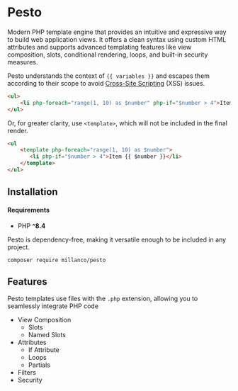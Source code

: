  # Pesto

Modern PHP template engine that provides an intuitive and expressive way
to build web application views. It offers a clean syntax using custom HTML attributes
and supports advanced templating features like view composition, slots, conditional
rendering, loops, and built-in security measures.

Pesto understands the context of `{{ variables }}` 
and escapes them according to their scope to avoid
[Cross-Site Scripting](https://en.wikipedia.org/wiki/Cross-site_scripting) (XSS) issues.

```html
<ul>
    <li php-foreach="range(1, 10) as $number" php-if="$number > 4">Item {{ $number }}</li>
</ul>
```
Or, for greater clarity, use  `<template>`, which will not be included in the final render.

```html
<ul
    <template php-foreach="range(1, 10) as $number">
       <li php-if="$number > 4">Item {{ $number }}</li>
    </template>
</ul>
```
## Installation
#### Requirements
 - PHP **^8.4**

Pesto is dependency-free, making it versatile enough to be included in any project.

```shell
composer require millanco/pesto
```

## Features

Pesto templates use files with the `.php` extension,
allowing you to seamlessly integrate PHP code

- View Composition
  - Slots
  - Named Slots
- Attributes
  - If Attribute
  - Loops
  - Partials
- Filters
- Security
